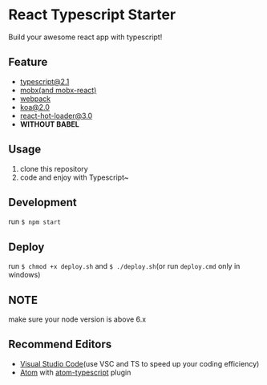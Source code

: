 React Typescript Starter
========================
Build your awesome react app with typescript!

## Feature
- [typescript@2.1](https://github.com/Microsoft/TypeScript)
- [mobx](https://github.com/mobxjs/mobx)[(and mobx-react)](https://github.com/mobxjs/mobx-react)
- [webpack](https://github.com/webpack/webpack)
- [koa@2.0](https://github.com/koajs/koa)
- [react-hot-loader@3.0](https://github.com/gaearon/react-hot-loader/tree/next)
- **WITHOUT BABEL**

## Usage
1. clone this repository
1. code and enjoy with Typescript~

## Development
run `$ npm start`

## Deploy
run `$ chmod +x deploy.sh` and `$ ./deploy.sh`(or run `deploy.cmd` only in windows)

## NOTE
make sure your node version is above 6.x

## Recommend Editors
- [Visual Studio Code](https://github.com/Microsoft/vscode)(use VSC and TS to speed up your coding efficiency)
- [Atom](https://github.com/atom/atom) with [atom-typescript](https://github.com/TypeStrong/atom-typescript) plugin
